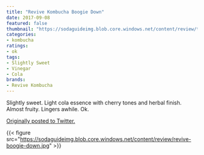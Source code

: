 ```yaml
---
title: "Revive Kombucha Boogie Down"
date: 2017-09-08
featured: false
thumbnail: "https://sodaguideimg.blob.core.windows.net/content/review/thumbs/revive-boogie-down.jpg"
categories:
- kombucha
ratings:
- ok
tags:
- Slightly Sweet
- Vinegar
- Cola
brands:
- Revive Kombucha
---
```


Slightly sweet. Light cola essence with cherry tones and herbal finish. Almost fruity. Lingers awhile. Ok.

[Originally posted to Twitter.](https://twitter.com/Cavorter/status/906361121073975297)

{{< figure src="https://sodaguideimg.blob.core.windows.net/content/review/revive-boogie-down.jpg" >}}
